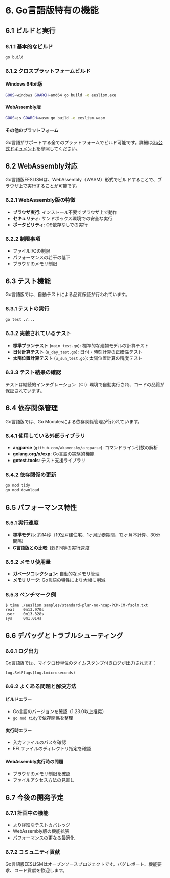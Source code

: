 # 6. Go言語版特有の機能

## 6.1 ビルドと実行

### 6.1.1 基本的なビルド
```bash
go build
```

### 6.1.2 クロスプラットフォームビルド

#### Windows 64bit版
```bash
GOOS=windows GOARCH=amd64 go build -o eeslism.exe
```

#### WebAssembly版
```bash
GOOS=js GOARCH=wasm go build -o eeslism.wasm
```

#### その他のプラットフォーム
Go言語がサポートする全てのプラットフォームでビルド可能です。詳細は[Go公式ドキュメント](https://go.dev/doc/install/source#environment)を参照してください。

## 6.2 WebAssembly対応

Go言語版EESLISMは、WebAssembly（WASM）形式でビルドすることで、ブラウザ上で実行することが可能です。

### 6.2.1 WebAssembly版の特徴
- **ブラウザ実行**: インストール不要でブラウザ上で動作
- **セキュリティ**: サンドボックス環境での安全な実行
- **ポータビリティ**: OS依存なしでの実行

### 6.2.2 制限事項
- ファイルI/Oの制限
- パフォーマンスの若干の低下
- ブラウザのメモリ制限

## 6.3 テスト機能

Go言語版では、自動テストによる品質保証が行われています。

### 6.3.1 テストの実行
```bash
go test ./...
```

### 6.3.2 実装されているテスト
- **標準プランテスト** (`main_test.go`): 標準的な建物モデルの計算テスト
- **日付計算テスト** (`u_day_test.go`): 日付・時刻計算の正確性テスト
- **太陽位置計算テスト** (`u_sun_test.go`): 太陽位置計算の精度テスト

### 6.3.3 テスト結果の確認
テストは継続的インテグレーション（CI）環境で自動実行され、コードの品質が保証されています。

## 6.4 依存関係管理

Go言語版では、Go Modulesによる依存関係管理が行われています。

### 6.4.1 使用している外部ライブラリ
- **argparse** (`github.com/akamensky/argparse`): コマンドライン引数の解析
- **golang.org/x/exp**: Go言語の実験的機能
- **gotest.tools**: テスト支援ライブラリ

### 6.4.2 依存関係の更新
```bash
go mod tidy
go mod download
```

## 6.5 パフォーマンス特性

### 6.5.1 実行速度
- **標準モデル**: 約14秒（19室戸建住宅、1ヶ月助走期間、12ヶ月本計算、30分間隔）
- **C言語版との比較**: ほぼ同等の実行速度

### 6.5.2 メモリ使用量
- **ガベージコレクション**: 自動的なメモリ管理
- **メモリリーク**: Go言語の特性により大幅に削減

### 6.5.3 ベンチマーク例
```
$ time ./eeslism samples/standard-plan-no-hcap-PCM-CM-fsolm.txt
real    0m13.970s
user    0m13.328s
sys     0m1.014s
```

## 6.6 デバッグとトラブルシューティング

### 6.6.1 ログ出力
Go言語版では、マイクロ秒単位のタイムスタンプ付きログが出力されます：
```
log.SetFlags(log.Lmicroseconds)
```

### 6.6.2 よくある問題と解決方法

#### ビルドエラー
- Go言語のバージョンを確認（1.23.0以上推奨）
- `go mod tidy`で依存関係を整理

#### 実行時エラー
- 入力ファイルのパスを確認
- EFLファイルのディレクトリ指定を確認

#### WebAssembly実行時の問題
- ブラウザのメモリ制限を確認
- ファイルアクセス方法の見直し

## 6.7 今後の開発予定

### 6.7.1 計画中の機能
- より詳細なテストカバレッジ
- WebAssembly版の機能拡張
- パフォーマンスの更なる最適化

### 6.7.2 コミュニティ貢献
Go言語版EESLISMはオープンソースプロジェクトです。バグレポート、機能要求、コード貢献を歓迎します。